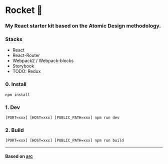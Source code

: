 # Rocket 🚀
### My React starter kit based on the Atomic Design methodology.

### Stacks
- React
- React-Router
- Webpack2 / Webpack-blocks
- Storybook
- TODO: Redux

### 0. Install
`npm install`

### 1. Dev
`[PORT=xxx] [HOST=xxx] [PUBLIC_PATH=xxx] npm run dev`

### 2. Build
`[PORT=xxx] [HOST=xxx] [PUBLIC_PATH=xxx] npm run build`


---
#### Based on [arc](https://arc.js.org)
